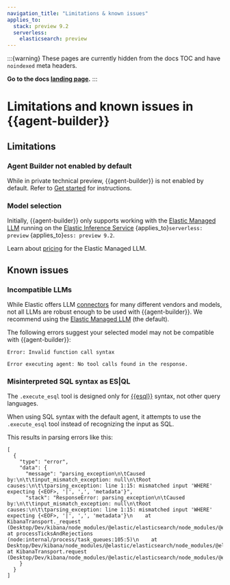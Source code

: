 ```yaml
---
navigation_title: "Limitations & known issues"
applies_to:
  stack: preview 9.2
  serverless:
    elasticsearch: preview
---
```


:::{warning}
These pages are currently hidden from the docs TOC and have `noindexed` meta headers.

**Go to the docs [landing page](/solutions/search/elastic-agent-builder.md).**
:::

# Limitations and known issues in {{agent-builder}}

## Limitations

### Agent Builder not enabled by default

While in private technical preview, {{agent-builder}} is not enabled by default. Refer to [Get started](get-started.md#enable-agent-builder) for instructions.

### Model selection

Initially, {{agent-builder}} only supports working with the [Elastic Managed LLM](kibana://reference/connectors-kibana/elastic-managed-llm.md) running on the [Elastic Inference Service](/explore-analyze/elastic-inference/eis.md) {applies_to}`serverless: preview` {applies_to}`ess: preview 9.2`.

Learn about [pricing](https://www.elastic.co/pricing/serverless-search) for the Elastic Managed LLM.

## Known issues

### Incompatible LLMs

While Elastic offers LLM [connectors](kibana://reference/connectors-kibana.md) for many different vendors and models, not all LLMs are robust enough to be used with {{agent-builder}}. We recommend using the [Elastic Managed LLM](kibana://reference/connectors-kibana/elastic-managed-llm.md) (the default).

The following errors suggest your selected model may not be compatible with {{agent-builder}}:

```console-response
Error: Invalid function call syntax
```

```console-response
Error executing agent: No tool calls found in the response.
```

### Misinterpreted SQL syntax as ES|QL

The `.execute_esql` tool is designed only for [{{esql}}](elasticsearch://reference/query-languages/esql.md) syntax, not other query languages.

When using SQL syntax with the default agent, it attempts to use the `.execute_esql` tool instead of recognizing the input as SQL.

This results in parsing errors like this:
```console-response
[
  {
    "type": "error",
    "data": {
      "message": "parsing_exception\n\tCaused by:\n\t\tinput_mismatch_exception: null\n\tRoot causes:\n\t\tparsing_exception: line 1:15: mismatched input 'WHERE' expecting {<EOF>, '|', ',', 'metadata'}",
      "stack": "ResponseError: parsing_exception\n\tCaused by:\n\t\tinput_mismatch_exception: null\n\tRoot causes:\n\t\tparsing_exception: line 1:15: mismatched input 'WHERE' expecting {<EOF>, '|', ',', 'metadata'}\n    at KibanaTransport._request (Desktop/Dev/kibana/node_modules/@elastic/elasticsearch/node_modules/@elastic/transport/src/Transport.ts:591:17)\n    at processTicksAndRejections (node:internal/process/task_queues:105:5)\n    at Desktop/Dev/kibana/node_modules/@elastic/elasticsearch/node_modules/@elastic/transport/src/Transport.ts:697:22\n    at KibanaTransport.request (Desktop/Dev/kibana/node_modules/@elastic/elasticsearch/node_modules/@elastic/transport/src/Transport.ts:694:14)"
    }
  }
]
```

    